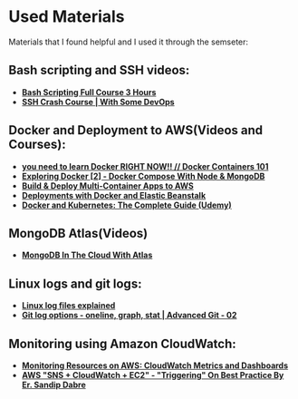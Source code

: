 # Used Materials
Materials that I found helpful and I used it through the semseter:

## Bash scripting and SSH videos:
+ [**Bash Scripting Full Course 3 Hours**](https://www.youtube.com/watch?v=e7BufAVwDiM&list=WL&index=15)
+ [**SSH Crash Course | With Some DevOps**](https://www.youtube.com/watch?v=hQWRp-FdTpc&list=WL&index=3)

## Docker and Deployment to AWS(Videos and Courses):
+ [**you need to learn Docker RIGHT NOW!! // Docker Containers 101**](https://www.youtube.com/watch?v=eGz9DS-aIeY&list=WL&index=12)
+ [**Exploring Docker [2] - Docker Compose With Node & MongoDB**](https://www.youtube.com/watch?v=hP77Rua1E0c&list=WL&index=7)
+ [**Build & Deploy Multi-Container Apps to AWS**](https://www.youtube.com/watch?v=nhqcecpi47s&list=WL&index=6)
+ [**Deployments with Docker and Elastic Beanstalk**](https://www.youtube.com/watch?v=ssVQ7OKdXiM&list=WL&index=4)
+ [**Docker and Kubernetes: The Complete Guide (Udemy)**](https://www.udemy.com/course/docker-and-kubernetes-the-complete-guide/)

## MongoDB Atlas(Videos)
+ [**MongoDB In The Cloud With Atlas**](https://www.youtube.com/watch?v=KKyag6t98g8&list=WL&index=11)

## Linux logs and git logs:
+ [**Linux log files explained**](https://www.plesk.com/blog/featured/linux-logs-explained/)
+ [**Git log options - oneline, graph, stat | Advanced Git - 02**](https://www.youtube.com/watch?v=8yjCjakdGQs)

## Monitoring using Amazon CloudWatch:
+ [**Monitoring Resources on AWS: CloudWatch Metrics and Dashboards**](https://www.youtube.com/watch?v=9qKryBb7t6s&list=WL&index=10)
+ [**AWS "SNS + CloudWatch + EC2" - "Triggering" On Best Practice By Er. Sandip Dabre**](https://www.youtube.com/watch?v=FJOHVuM7-Cg)

